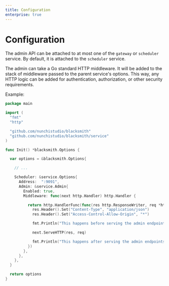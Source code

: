 ```yaml
---
title: Configuration
enterprise: true
---
```


# Configuration

The admin API can be attached to at most one of the `gateway` or `scheduler`
service. By default, it is attached to the `scheduler` service.

The admin can take a Go standard HTTP middleware. It will be added to the stack
of middleware passed to the parent service's options. This way, any HTTP logic
can be added for authentication, authorization, or other security requirements.

Example:
```go
package main

import (
  "fmt"
  "http"

  "github.com/nunchistudio/blacksmith"
  "github.com/nunchistudio/blacksmith/service"
)

func Init() *blacksmith.Options {

  var options = &blacksmith.Options{

    // ...

    Scheduler: &service.Options{
      Address:  ":9091",
      Admin: &service.Admin{
        Enabled: true,
        Middleware: func(next http.Handler) http.Handler {

          return http.HandlerFunc(func(res http.ResponseWriter, req *http.Request) {
            res.Header().Set("Content-Type", "application/json")
            res.Header().Set("Access-Control-Allow-Origin", "*")

            fmt.Println("This happens before serving the admin endpoints")

            next.ServeHTTP(res, req)

            fmt.Println("This happens after serving the admin endpoints")
          })
        },
      },
    },
  }

  return options
}

```
